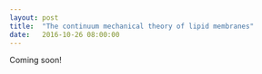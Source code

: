```yaml
---
layout: post
title:  "The continuum mechanical theory of lipid membranes"
date:   2016-10-26 08:00:00
---
```

Coming soon!
